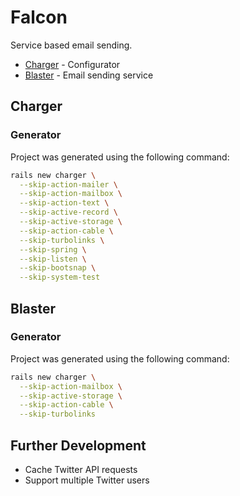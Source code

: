 # Falcon

Service based email sending.

- [Charger](#charger) - Configurator
- [Blaster](#blaster) - Email sending service

## Charger

### Generator

Project was generated using the following command:

```bash
rails new charger \
  --skip-action-mailer \
  --skip-action-mailbox \
  --skip-action-text \
  --skip-active-record \
  --skip-active-storage \
  --skip-action-cable \
  --skip-turbolinks \
  --skip-spring \
  --skip-listen \
  --skip-bootsnap \
  --skip-system-test
```

## Blaster

### Generator

Project was generated using the following command:

```bash
rails new charger \
  --skip-action-mailbox \
  --skip-active-storage \
  --skip-action-cable \
  --skip-turbolinks
```

## Further Development

- Cache Twitter API requests
- Support multiple Twitter users
